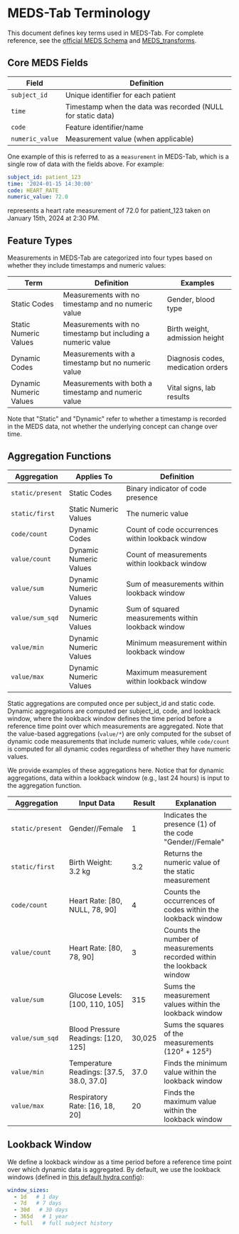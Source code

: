 # MEDS-Tab Terminology

This document defines key terms used in MEDS-Tab. For complete reference, see the [official MEDS Schema](https://github.com/Medical-Event-Data-Standard/meds) and [MEDS_transforms](https://meds-transforms.readthedocs.io/en/latest/terminology/).

## Core MEDS Fields

| Field           | Definition                                                  |
| --------------- | ----------------------------------------------------------- |
| `subject_id`    | Unique identifier for each patient                          |
| `time`          | Timestamp when the data was recorded (NULL for static data) |
| `code`          | Feature identifier/name                                     |
| `numeric_value` | Measurement value (when applicable)                         |

One example of this is referred to as a `measurement` in MEDS-Tab, which is a single row of data with the fields above. For example:

```yaml
subject_id: patient_123
time: '2024-01-15 14:30:00'
code: HEART_RATE
numeric_value: 72.0
```

represents a heart rate measurement of 72.0 for patient_123 taken on January 15th, 2024 at 2:30 PM.

## Feature Types

Measurements in MEDS-Tab are categorized into four types based on whether they include timestamps and numeric values:

| Term                   | Definition                                                   | Examples                           |
| ---------------------- | ------------------------------------------------------------ | ---------------------------------- |
| Static Codes           | Measurements with no timestamp and no numeric value          | Gender, blood type                 |
| Static Numeric Values  | Measurements with no timestamp but including a numeric value | Birth weight, admission height     |
| Dynamic Codes          | Measurements with a timestamp but no numeric value           | Diagnosis codes, medication orders |
| Dynamic Numeric Values | Measurements with both a timestamp and numeric value         | Vital signs, lab results           |

Note that "Static" and "Dynamic" refer to whether a timestamp is recorded in the MEDS data, not whether the underlying concept can change over time.

## Aggregation Functions

| Aggregation      | Applies To             | Definition                                         |
| ---------------- | ---------------------- | -------------------------------------------------- |
| `static/present` | Static Codes           | Binary indicator of code presence                  |
| `static/first`   | Static Numeric Values  | The numeric value                                  |
| `code/count`     | Dynamic Codes          | Count of code occurrences within lookback window   |
| `value/count`    | Dynamic Numeric Values | Count of measurements within lookback window       |
| `value/sum`      | Dynamic Numeric Values | Sum of measurements within lookback window         |
| `value/sum_sqd`  | Dynamic Numeric Values | Sum of squared measurements within lookback window |
| `value/min`      | Dynamic Numeric Values | Minimum measurement within lookback window         |
| `value/max`      | Dynamic Numeric Values | Maximum measurement within lookback window         |

Static aggregations are computed once per subject_id and static code. Dynamic aggregations are computed per subject_id, code, and lookback window, where the lookback window defines the time period before a reference time point over which measurements are aggregated. Note that the value-based aggregations (`value/*`) are only computed for the subset of dynamic code measurements that include numeric values, while `code/count` is computed for all dynamic codes regardless of whether they have numeric values.

We provide examples of these aggregations here. Notice that for dynamic aggregations, data within a lookback window (e.g., last 24 hours) is input to the aggregation function.

| Aggregation      | Input Data                                 | Result | Explanation                                                           |
| ---------------- | ------------------------------------------ | ------ | --------------------------------------------------------------------- |
| `static/present` | Gender//Female                             | 1      | Indicates the presence (1) of the code "Gender//Female"               |
| `static/first`   | Birth Weight: 3.2 kg                       | 3.2    | Returns the numeric value of the static measurement                   |
| `code/count`     | Heart Rate: \[80, NULL, 78, 90\]           | 4      | Counts the occurrences of codes within the lookback window            |
| `value/count`    | Heart Rate: \[80, 78, 90\]                 | 3      | Counts the number of measurements recorded within the lookback window |
| `value/sum`      | Glucose Levels: \[100, 110, 105\]          | 315    | Sums the measurement values within the lookback window                |
| `value/sum_sqd`  | Blood Pressure Readings: \[120, 125\]      | 30,025 | Sums the squares of the measurements (120² + 125²)                    |
| `value/min`      | Temperature Readings: \[37.5, 38.0, 37.0\] | 37.0   | Finds the minimum value within the lookback window                    |
| `value/max`      | Respiratory Rate: \[16, 18, 20\]           | 20     | Finds the maximum value within the lookback window                    |

## Lookback Window

We define a lookback window as a time period before a reference time point over which dynamic data is aggregated. By default, we use the lookback windows (defined in [this default hydra config](https://github.com/mmcdermott/MEDS_Tabular_AutoML/blob/main/src/MEDS_tabular_automl/configs/tabularization/default.yaml)):

```yaml
window_sizes:
  - 1d   # 1 day
  - 7d   # 7 days
  - 30d   # 30 days
  - 365d   # 1 year
  - full   # full subject history
```
